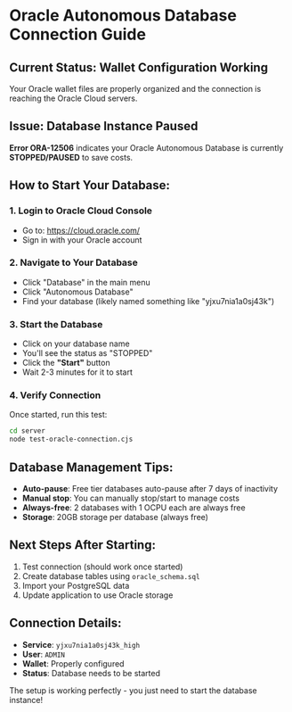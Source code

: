 # Oracle Autonomous Database Connection Guide

## Current Status:  Wallet Configuration Working
Your Oracle wallet files are properly organized and the connection is reaching the Oracle Cloud servers. 

## Issue: Database Instance Paused
**Error ORA-12506** indicates your Oracle Autonomous Database is currently **STOPPED/PAUSED** to save costs.

## How to Start Your Database:

### 1. Login to Oracle Cloud Console
- Go to: https://cloud.oracle.com/
- Sign in with your Oracle account

### 2. Navigate to Your Database
- Click "Database" in the main menu
- Click "Autonomous Database" 
- Find your database (likely named something like "yjxu7nia1a0sj43k")

### 3. Start the Database
- Click on your database name
- You'll see the status as "STOPPED" 
- Click the **"Start"** button
- Wait 2-3 minutes for it to start

### 4. Verify Connection
Once started, run this test:
```bash
cd server
node test-oracle-connection.cjs
```

## Database Management Tips:
- **Auto-pause**: Free tier databases auto-pause after 7 days of inactivity
- **Manual stop**: You can manually stop/start to manage costs
- **Always-free**: 2 databases with 1 OCPU each are always free
- **Storage**: 20GB storage per database (always free)

## Next Steps After Starting:
1.  Test connection (should work once started)
2.  Create database tables using `oracle_schema.sql`
3.  Import your PostgreSQL data
4.  Update application to use Oracle storage

## Connection Details:
- **Service**: `yjxu7nia1a0sj43k_high`
- **User**: `ADMIN`
- **Wallet**: Properly configured 
- **Status**: Database needs to be started 

The setup is working perfectly - you just need to start the database instance!